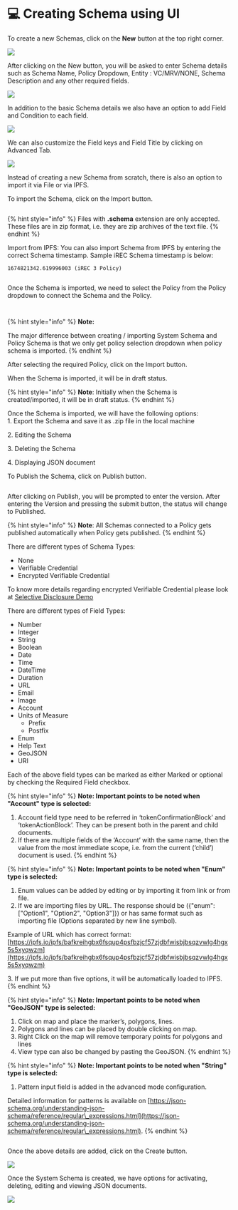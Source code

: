 # 💻 Creating Schema using UI

To create a new Schemas, click on the **New** button at the top right corner.

![](<../../../.gitbook/assets/image (16) (6).png>)

After clicking on the New button, you will be asked to enter Schema details such as Schema Name, Policy Dropdown, Entity : VC/MRV/NONE, Schema Description and any other required fields.

![](<../../../.gitbook/assets/image (1) (1) (1) (1) (1) (1) (1) (1) (1).png>)

In addition to the basic Schema details we also have an option to add Field and Condition to each field.

![](<../../../.gitbook/assets/image (9) (1) (2) (1).png>)

We can also customize the Field keys and Field Title by clicking on Advanced Tab.

![](<../../../.gitbook/assets/image (3) (1) (1) (1) (1) (1) (1) (1).png>)

Instead of creating a new Schema from scratch, there is also an option to import it via File or via IPFS.

To import the Schema, click on the Import button.

<figure><img src="../../../.gitbook/assets/image (1) (1) (2) (1).png" alt=""><figcaption></figcaption></figure>

{% hint style="info" %}
Files with **.schema** extension are only accepted. These files are in zip format, i.e. they are zip archives of the text file.
{% endhint %}

Import from IPFS: You can also import Schema from IPFS by entering the correct Schema timestamp. Sample iREC Schema timestamp is below:

```
1674821342.619996003 (iREC 3 Policy)
```

<figure><img src="../../../.gitbook/assets/image (31) (1) (2).png" alt=""><figcaption></figcaption></figure>

Once the Schema is imported, we need to select the Policy from the Policy dropdown to connect the Schema and the Policy.

<figure><img src="../../../.gitbook/assets/image (5) (1) (1) (1) (1) (1).png" alt=""><figcaption></figcaption></figure>

<figure><img src="../../../.gitbook/assets/image (3) (1) (2) (1) (1).png" alt=""><figcaption></figcaption></figure>

{% hint style="info" %}
**Note:**

The major difference between creating / importing System Schema and Policy Schema is that we only get policy selection dropdown when policy schema is imported.
{% endhint %}

After selecting the required Policy, click on the Import button.

When the Schema is imported, it will be in draft status.

{% hint style="info" %}
**Note**: Initially when the Schema is created/imported, it will be in draft status.
{% endhint %}

Once the Schema is imported, we will have the following options:\
1\. Export the Schema and save it as .zip file in the local machine

2\. Editing the Schema

3\. Deleting the Schema

4\. Displaying JSON document

To Publish the Schema, click on Publish button.

<figure><img src="../../../.gitbook/assets/image (2) (1) (5) (1).png" alt=""><figcaption></figcaption></figure>

After clicking on Publish, you will be prompted to enter the version. After entering the Version and pressing the submit button, the status will change to Published.

{% hint style="info" %}
**Note**: All Schemas connected to a Policy gets published automatically when Policy gets published.
{% endhint %}

There are different types of Schema Types:

* None
* Verifiable Credential
* Encrypted Verifiable Credential

To know more details regarding encrypted Verifiable Credential please look at [Selective Disclosure Demo](../selective-disclosure/selective-disclosure-demo.md)

There are different types of Field Types:

* Number
* Integer
* String
* Boolean
* Date
* Time
* DateTime
* Duration
* URL
* Email
* Image
* Account
* Units of Measure
  * Prefix
  * Postfix
* Enum
* Help Text
* GeoJSON
* URI

Each of the above field types can be marked as either Marked or optional by checking the Required Field checkbox.

{% hint style="info" %}
**Note: Important points to be noted when "Account" type is selected:**

1. Account field type need to be referred in ‘tokenConfirmationBlock’ and ‘tokenActionBlock’. They can be present both in the parent and child documents.
2. If there are multiple fields of the ‘Account’ with the same name, then the value from the most immediate scope, i.e. from the current (‘child’) document is used.
{% endhint %}

{% hint style="info" %}
**Note: Important points to be noted when "Enum" type is selected:**

1. Enum values can be added by editing or by importing it from link or from file.
2. If we are importing files by URL. The response should be ({"enum": \["Option1", "Option2", "Option3"]}) or has same format such as importing file (Options separated by new line symbol).

Example of URL which has correct format: [https://ipfs.io/ipfs/bafkreihgbx6fsqup4psfbzjcf57zjdbfwisbjbsqzvwlg4hgx5s5xyqwzm](https://ipfs.io/ipfs/bafkreihgbx6fsqup4psfbzjcf57zjdbfwisbjbsqzvwlg4hgx5s5xyqwzm)

3\. If we put more than five options, it will be automatically loaded to IPFS.
{% endhint %}

{% hint style="info" %}
**Note: Important points to be noted when "GeoJSON" type is selected:**

1. Click on map and place the marker’s, polygons, lines.
2. Polygons and lines can be placed by double clicking on map.
3. Right Click on the map will remove temporary points for polygons and lines
4. View type can also be changed by pasting the GeoJSON.
{% endhint %}

{% hint style="info" %}
**Note: Important points to be noted when "String" type is selected:**

1. Pattern input field is added in the advanced mode configuration.

Detailed information for patterns is available on [https://json-schema.org/understanding-json-schema/reference/regular\_expressions.html](https://json-schema.org/understanding-json-schema/reference/regular\_expressions.html).
{% endhint %}

<figure><img src="../../../.gitbook/assets/image (2) (9).png" alt=""><figcaption></figcaption></figure>

Once the above details are added, click on the Create button.

![](<../../../.gitbook/assets/image (2) (1) (2) (1) (1).png>)

Once the System Schema is created, we have options for activating, deleting, editing and viewing JSON documents.

![](<../../../.gitbook/assets/image (9) (5).png>)
